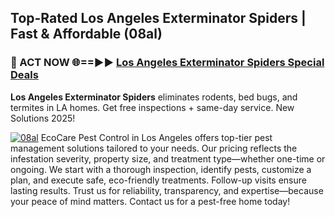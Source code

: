 ## Top-Rated Los Angeles Exterminator Spiders | Fast & Affordable (08al)

<h3>🐜 ACT NOW 🌐==►► <a href="https://tinyurl.com/yc7vsfwc" rel="nofollow">Los Angeles Exterminator Spiders Special Deals</a></h3>

**Los Angeles Exterminator Spiders** eliminates rodents, bed bugs, and termites in LA homes. Get free inspections + same-day service. New Solutions 2025!

[![08al](https://i.imgur.com/1VzRXn8.jpeg)](https://tinyurl.com/yc7vsfwc)
EcoCare Pest Control in Los Angeles offers top-tier pest management solutions tailored to your needs. Our pricing reflects the infestation severity, property size, and treatment type—whether one-time or ongoing. We start with a thorough inspection, identify pests, customize a plan, and execute safe, eco-friendly treatments. Follow-up visits ensure lasting results. Trust us for reliability, transparency, and expertise—because your peace of mind matters. Contact us for a pest-free home today!